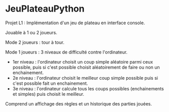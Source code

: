 # JeuPlateauPython
Projet L1 : Implémentation d'un jeu de plateau en interface console.


Jouable à 1 ou 2 joueurs.

Mode 2 joueurs : tour à tour.

Mode 1 joueurs : 3 niveaux de difficulté contre l'ordinateur.
- 1er niveau : l'ordinateur choisit un coup simple aléatoire parmi ceux possible, puis si c'est possible choisit aléatoirement de faire ou non un enchainement.
- 2e niveau : l'ordinateur choisit le meilleur coup simple possible puis si c'est possible fait un enchainement.
- 3e niveau : l'ordinateur calcule tous les coups possibles (enchainements et simples) puis choisit le meilleur.


Comprend un affichage des règles et un historique des parties jouées.
